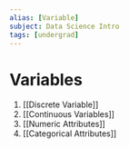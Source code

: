```yaml
---
alias: [Variable]
subject: Data Science Intro
tags: [undergrad]
---
```

# Variables

1. [[Discrete Variable]]
2. [[Continuous Variables]]
3. [[Numeric Attributes]]
4. [[Categorical Attributes]]